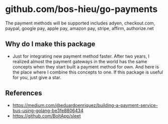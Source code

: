 # github.com/bos-hieu/go-payments
The payment methods will be supported includes adyen, checkout.com, paypal, google pay, apple pay, amazon pay, stripe, affirm, authorize.net

## Why do I make this package
- Just for integrating new payment method faster. After two years, I realized almost the payment gateways in the world has the same concepts when they start built a payment method for own. And here is the place where I combine this concepts to one. If this package is useful for you, just give a star.

## References
- https://medium.com/@eduardoenriquez/building-a-payment-service-bus-using-golang-be3fe8806434
- https://github.com/BoltApp/sleet